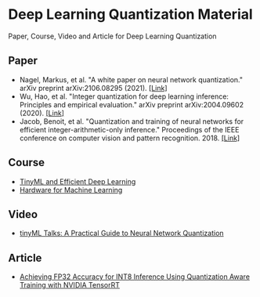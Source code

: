 # Deep Learning Quantization Material
Paper, Course, Video and Article for Deep Learning Quantization

## Paper

- Nagel, Markus, et al. "A white paper on neural network quantization." arXiv preprint arXiv:2106.08295 (2021).
[[Link]](https://arxiv.org/abs/2106.08295)
- Wu, Hao, et al. "Integer quantization for deep learning inference: Principles and empirical evaluation."
arXiv preprint arXiv:2004.09602 (2020). [[Link]](https://arxiv.org/abs/2004.09602)
- Jacob, Benoit, et al. "Quantization and training of neural networks for efficient integer-arithmetic-only inference."
Proceedings of the IEEE conference on computer vision and pattern recognition. 2018.
[[Link]](https://openaccess.thecvf.com/content_cvpr_2018/html/Jacob_Quantization_and_Training_CVPR_2018_paper.html)

## Course

- [TinyML and Efficient Deep Learning](https://efficientml.ai/)
- [Hardware for Machine Learning](https://inst.eecs.berkeley.edu/~ee290-2/sp21/)

## Video

- [tinyML Talks: A Practical Guide to Neural Network Quantization](https://youtu.be/KASuxB3XoYQ)

## Article

- [Achieving FP32 Accuracy for INT8 Inference Using Quantization Aware Training with NVIDIA TensorRT
](https://developer.nvidia.com/blog/achieving-fp32-accuracy-for-int8-inference-using-quantization-aware-training-with-tensorrt/)
